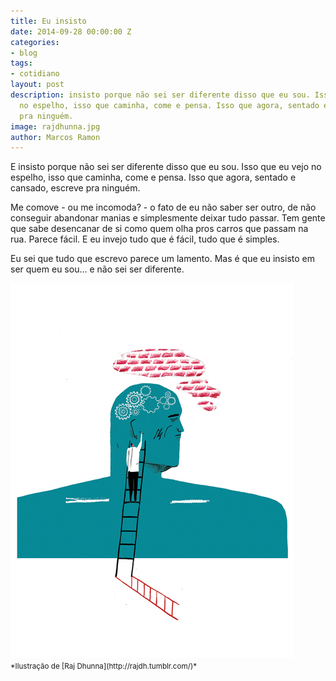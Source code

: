 ```yaml
---
title: Eu insisto
date: 2014-09-28 00:00:00 Z
categories:
- blog
tags:
- cotidiano
layout: post
description: insisto porque não sei ser diferente disso que eu sou. Isso que eu vejo
  no espelho, isso que caminha, come e pensa. Isso que agora, sentado e cansado, escreve
  pra ninguém.
image: rajdhunna.jpg
author: Marcos Ramon
---
```


E insisto porque não sei ser diferente disso que eu sou. Isso que eu vejo no espelho, isso que caminha, come e pensa. Isso que agora, sentado e cansado, escreve pra ninguém.

Me comove - ou me incomoda? - o fato de eu não saber ser outro, de não conseguir abandonar manias e simplesmente deixar tudo passar. Tem gente que sabe desencanar de si como quem olha pros carros que passam na rua. Parece fácil. E eu invejo tudo que é fácil, tudo que é simples.

Eu sei que tudo que escrevo parece um lamento. Mas é que eu insisto em ser quem eu sou... e não sei ser diferente.

<img src="/assets/images/rajdhunna.jpg">
<small>*Ilustração de [Raj Dhunna](http://rajdh.tumblr.com/)*</small>

